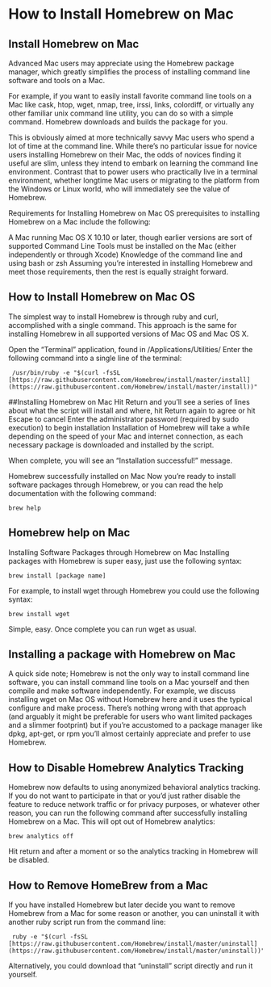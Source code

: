 # How to Install Homebrew on Mac

## Install Homebrew on Mac
 Advanced Mac users may appreciate using the Homebrew package manager, which greatly simplifies the process of installing command line software and tools on a Mac.

For example, if you want to easily install favorite command line tools on a Mac like cask, htop, wget, nmap, tree, irssi, links, colordiff, or virtually any other familiar unix command line utility, you can do so with a simple command. Homebrew downloads and builds the package for you.

This is obviously aimed at more technically savvy Mac users who spend a lot of time at the command line. While there’s no particular issue for novice users installing Homebrew on their Mac, the odds of novices finding it useful are slim, unless they intend to embark on learning the command line environment. Contrast that to power users who practically live in a terminal environment, whether longtime Mac users or migrating to the platform from the Windows or Linux world, who will immediately see the value of Homebrew.

Requirements for Installing Homebrew on Mac OS prerequisites to installing Homebrew on a Mac include the following:

A Mac running Mac OS X 10.10 or later, though earlier versions are sort of supported Command Line Tools must be installed on the Mac (either independently or through Xcode) Knowledge of the command line and using bash or zsh Assuming you’re interested in installing Homebrew and meet those requirements, then the rest is equally straight forward.

## How to Install Homebrew on Mac OS 
The simplest way to install Homebrew is through ruby and curl, accomplished with a single command. This approach is the same for installing Homebrew in all supported versions of Mac OS and Mac OS X.

Open the “Terminal” application, found in /Applications/Utilities/ Enter the following command into a single line of the terminal: 
```
 /usr/bin/ruby -e "$(curl -fsSL  [https://raw.githubusercontent.com/Homebrew/install/master/install](https://raw.githubusercontent.com/Homebrew/install/master/install))" 
 ```

##Installing Homebrew on Mac Hit Return and you’ll see a series of lines about what the script will install and where, hit Return again to agree or hit Escape to cancel Enter the administrator password (required by sudo execution) to begin installation Installation of Homebrew will take a while depending on the speed of your Mac and internet connection, as each necessary package is downloaded and installed by the script.

When complete, you will see an “Installation successful!” message.

Homebrew successfully installed on Mac Now you’re ready to install software packages through Homebrew, or you can read the help documentation with the following command:
```
brew help
```
## Homebrew help on Mac 
Installing Software Packages through Homebrew on Mac Installing packages with Homebrew is super easy, just use the following syntax:
```
brew install [package name] 
```
For example, to install wget through Homebrew you could use the following syntax:
```
brew install wget 
```
Simple, easy. Once complete you can run wget as usual.

## Installing a package with Homebrew on Mac 
A quick side note; Homebrew is not the only way to install command line software, you can install command line tools on a Mac yourself and then compile and make software independently. For example, we discuss installing wget on Mac OS without Homebrew here and it uses the typical configure and make process. There’s nothing wrong with that approach (and arguably it might be preferable for users who want limited packages and a slimmer footprint) but if you’re accustomed to a package manager like dpkg, apt-get, or rpm you’ll almost certainly appreciate and prefer to use Homebrew.

## How to Disable Homebrew Analytics Tracking
 Homebrew now defaults to using anonymized behavioral analytics tracking. If you do not want to participate in that or you’d just rather disable the feature to reduce network traffic or for privacy purposes, or whatever other reason, you can run the following command after successfully installing Homebrew on a Mac. This will opt out of Homebrew analytics:
```
brew analytics off 
```
Hit return and after a moment or so the analytics tracking in Homebrew will be disabled.

## How to Remove HomeBrew from a Mac 
If you have installed Homebrew but later decide you want to remove Homebrew from a Mac for some reason or another, you can uninstall it with another ruby script run from the command line:
```
 ruby -e "$(curl -fsSL  [https://raw.githubusercontent.com/Homebrew/install/master/uninstall](https://raw.githubusercontent.com/Homebrew/install/master/uninstall))" 
```
Alternatively, you could download that “uninstall” script directly and run it yourself.
